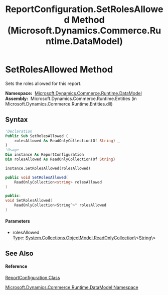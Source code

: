 ﻿---
title: ReportConfiguration.SetRolesAllowed Method  (Microsoft.Dynamics.Commerce.Runtime.DataModel)
TOCTitle: SetRolesAllowed Method
ms:assetid: M:Microsoft.Dynamics.Commerce.Runtime.DataModel.ReportConfiguration.SetRolesAllowed(System.Collections.ObjectModel.ReadOnlyCollection{System.String})
ms:mtpsurl: https://technet.microsoft.com/en-us/library/microsoft.dynamics.commerce.runtime.datamodel.reportconfiguration.setrolesallowed(v=AX.60)
ms:contentKeyID: 62210255
ms.date: 05/18/2015
mtps_version: v=AX.60
f1_keywords:
- Microsoft.Dynamics.Commerce.Runtime.DataModel.ReportConfiguration.SetRolesAllowed
dev_langs:
- CSharp
- C++
- VB
---

# SetRolesAllowed Method

Sets the roles allowed for this report.

**Namespace:**  [Microsoft.Dynamics.Commerce.Runtime.DataModel](microsoft-dynamics-commerce-runtime-datamodel-namespace.md)  
**Assembly:**  Microsoft.Dynamics.Commerce.Runtime.Entities (in Microsoft.Dynamics.Commerce.Runtime.Entities.dll)

## Syntax

``` vb
'Declaration
Public Sub SetRolesAllowed ( _
    rolesAllowed As ReadOnlyCollection(Of String) _
)
'Usage
Dim instance As ReportConfiguration
Dim rolesAllowed As ReadOnlyCollection(Of String)

instance.SetRolesAllowed(rolesAllowed)
```

``` csharp
public void SetRolesAllowed(
    ReadOnlyCollection<string> rolesAllowed
)
```

``` c++
public:
void SetRolesAllowed(
    ReadOnlyCollection<String^>^ rolesAllowed
)
```

#### Parameters

  - rolesAllowed  
    Type: [System.Collections.ObjectModel.ReadOnlyCollection](https://technet.microsoft.com/en-us/library/ms132474\(v=ax.60\))\<[String](https://technet.microsoft.com/en-us/library/s1wwdcbf\(v=ax.60\))\>  

## See Also

#### Reference

[ReportConfiguration Class](reportconfiguration-class-microsoft-dynamics-commerce-runtime-datamodel.md)

[Microsoft.Dynamics.Commerce.Runtime.DataModel Namespace](microsoft-dynamics-commerce-runtime-datamodel-namespace.md)


